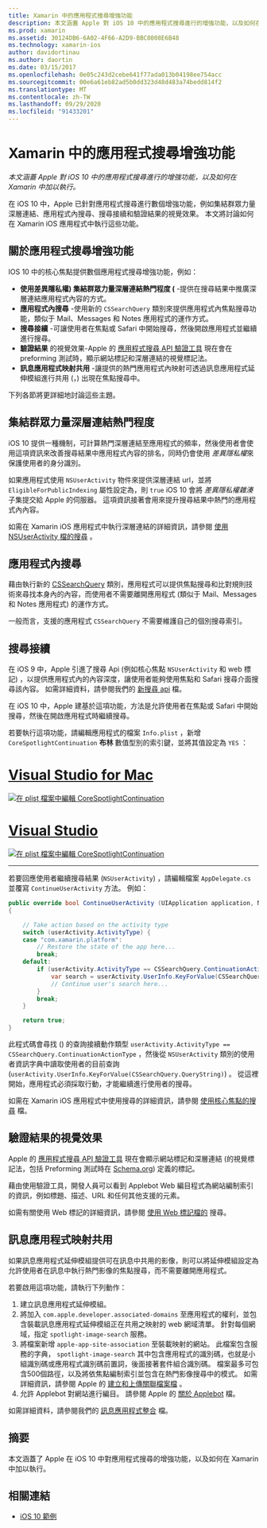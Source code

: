 ```yaml
---
title: Xamarin 中的應用程式搜尋增強功能
description: 本文涵蓋 Apple 對 iOS 10 中的應用程式搜尋進行的增強功能，以及如何在 Xamarin 中加以執行。
ms.prod: xamarin
ms.assetid: 30124DB6-6A02-4F66-A2D9-BBC8008E6B48
ms.technology: xamarin-ios
author: davidortinau
ms.author: daortin
ms.date: 03/15/2017
ms.openlocfilehash: 0e05c243d2cebe641f77ada013b04198ee754acc
ms.sourcegitcommit: 00e6a61eb82ad5b0dd323d48d483a74bedd814f2
ms.translationtype: MT
ms.contentlocale: zh-TW
ms.lasthandoff: 09/29/2020
ms.locfileid: "91433201"
---
```

# <a name="app-search-enhancements-in-xamarinios"></a>Xamarin 中的應用程式搜尋增強功能

_本文涵蓋 Apple 對 iOS 10 中的應用程式搜尋進行的增強功能，以及如何在 Xamarin 中加以執行。_

在 iOS 10 中，Apple 已針對應用程式搜尋進行數個增強功能，例如集結群眾力量深層連結、應用程式內搜尋、搜尋接續和驗證結果的視覺效果。 本文將討論如何在 Xamarin iOS 應用程式中執行這些功能。

## <a name="about-app-search-enhancements"></a>關於應用程式搜尋增強功能

IOS 10 中的核心焦點提供數個應用程式搜尋增強功能，例如：

- **使用差異隱私權) 集結群眾力量深層連結熱門程度 (** -提供在搜尋結果中推廣深層連結應用程式內容的方式。
- **應用程式內搜尋** -使用新的 `CSSearchQuery` 類別來提供應用程式內焦點搜尋功能，類似于 Mail、Messages 和 Notes 應用程式的運作方式。
- **搜尋接續** -可讓使用者在焦點或 Safari 中開始搜尋，然後開啟應用程式並繼續進行搜尋。
- **驗證結果** 的視覺效果-Apple 的 [應用程式搜尋 API 驗證工具](https://search.developer.apple.com/appsearch-validation-tool) 現在會在 preforming 測試時，顯示網站標記和深層連結的視覺標記法。
- **訊息應用程式映射共用** -讓提供的熱門應用程式內映射可透過訊息應用程式延伸模組進行共用 (，) 出現在焦點搜尋中。

下列各節將更詳細地討論這些主題。

## <a name="crowdsourced-deep-link-popularity"></a>集結群眾力量深層連結熱門程度

iOS 10 提供一種機制，可計算熱門深層連結至應用程式的頻率，然後使用者會使用這項資訊來改善搜尋結果中應用程式內容的排名，同時仍會使用 *差異隱私權*來保護使用者的身分識別。

如果應用程式使用 `NSUserActivity` 物件來提供深層連結 url，並將 `EligibleForPublicIndexing` 屬性設定為，則 `true` iOS 10 會將 *差異隱私權雜湊* 子集提交給 Apple 的伺服器。 這項資訊接著會用來提升搜尋結果中熱門的應用程式內內容。

如需在 Xamarin iOS 應用程式中執行深層連結的詳細資訊，請參閱 [使用 NSUserActivity 檔的搜尋](~/ios/platform/search/nsuseractivity.md) 。

## <a name="in-app-searching"></a>應用程式內搜尋

藉由執行新的 [CSSearchQuery](https://developer.apple.com/reference/corespotlight/cssearchquery) 類別，應用程式可以提供焦點搜尋和比對規則技術來尋找本身內的內容，而使用者不需要離開應用程式 (類似于 Mail、Messages 和 Notes 應用程式) 的運作方式。

一般而言，支援的應用程式 `CSSearchQuery` 不需要維護自己的個別搜尋索引。

## <a name="search-continuation"></a>搜尋接續

在 iOS 9 中，Apple 引進了搜尋 Api (例如核心焦點 `NSUserActivity` 和 web 標記) ，以提供應用程式內的內容深度，讓使用者能夠使用焦點和 Safari 搜尋介面搜尋該內容。 如需詳細資料，請參閱我們的 [新搜尋 api](~/ios/platform/search/index.md) 檔。

在 iOS 10 中，Apple 建基於這項功能，方法是允許使用者在焦點或 Safari 中開始搜尋，然後在開啟應用程式時繼續搜尋。

若要執行這項功能，請編輯應用程式的檔案 `Info.plist` ，新增 `CoreSpotlightContinuation` **布林** 數值型別的索引鍵，並將其值設定為 `YES` ：

# <a name="visual-studio-for-mac"></a>[Visual Studio for Mac](#tab/macos)

[![在 plist 檔案中編輯 CoreSpotlightContinuation](app-search-enhancements-images/search01.png)](app-search-enhancements-images/search01.png#lightbox)

# <a name="visual-studio"></a>[Visual Studio](#tab/windows)

[![在 plist 檔案中編輯 CoreSpotlightContinuation](app-search-enhancements-images/searchw01.png)](app-search-enhancements-images/search01.png#lightbox)

-----

若要回應使用者繼續搜尋結果 (`NSUserActivity`) ，請編輯檔案 `AppDelegate.cs` 並覆寫 `ContinueUserActivity` 方法。 例如：

```csharp
public override bool ContinueUserActivity (UIApplication application, NSUserActivity userActivity, UIApplicationRestorationHandler completionHandler)
{

    // Take action based on the activity type
    switch (userActivity.ActivityType) {
    case "com.xamarin.platform":
        // Restore the state of the app here...
        break;
    default:
        if (userActivity.ActivityType == CSSearchQuery.ContinuationActionType) {
            var search = userActivity.UserInfo.KeyForValue(CSSearchQuery.QueryString);
            // Continue user's search here...
        }
        break;
    }

    return true;
}
```

此程式碼會尋找 () 的查詢接續動作類型 `userActivity.ActivityType == CSSearchQuery.ContinuationActionType` ，然後從 `NSUserActivity` 類別的使用者資訊字典中讀取使用者的目前查詢 (`userActivity.UserInfo.KeyForValue(CSSearchQuery.QueryString)`) 。 從這裡開始，應用程式必須採取行動，才能繼續進行使用者的搜尋。

如需在 Xamarin iOS 應用程式中使用搜尋的詳細資訊，請參閱 [使用核心焦點的搜尋](~/ios/platform/search/corespotlight.md) 檔。

## <a name="visualization-of-validation-results"></a>驗證結果的視覺效果

Apple 的 [應用程式搜尋 API 驗證工具](https://search.developer.apple.com/appsearch-validation-tool) 現在會顯示網站標記和深層連結 (的視覺標記法，包括 Preforming 測試時在 [Schema.org](https://schema.org/)) 定義的標記。

藉由使用驗證工具，開發人員可以看到 Applebot Web 編目程式為網站編制索引的資訊，例如標題、描述、URL 和任何其他支援的元素。

如需有關使用 Web 標記的詳細資訊，請參閱 [使用 Web 標記檔的](~/ios/platform/search/web-markup.md) 搜尋。

## <a name="message-app-image-sharing"></a>訊息應用程式映射共用

如果訊息應用程式延伸模組提供可在訊息中共用的影像，則可以將延伸模組設定為允許使用者在訊息中執行熱門影像的焦點搜尋，而不需要離開應用程式。

若要啟用這項功能，請執行下列動作：

1. 建立訊息應用程式延伸模組。
2. 將加入 `com.apple.developer.associated-domains` 至應用程式的權利，並包含裝載訊息應用程式延伸模組正在共用之映射的 web 網域清單。 針對每個網域，指定 `spotlight-image-search` 服務。
3. 將檔案新增 `apple-app-site-association` 至裝載映射的網站。 此檔案包含服務的字典， `spotlight-image-search` 其中包含應用程式的識別碼，也就是小組識別碼或應用程式識別碼前置詞，後面接著套件組合識別碼。 檔案最多可包含500個路徑，以及將依焦點編制索引並包含在熱門影像搜尋中的模式。 如需詳細資訊，請參閱 Apple 的 [建立和上傳關聯檔案檔](https://developer.apple.com/library/prerelease/content/documentation/General/Conceptual/AppSearch/UniversalLinks.html#//apple_ref/doc/uid/TP40016308-CH12-SW4) 。
4. 允許 Applebot 對網站進行編目。 請參閱 Apple 的 [關於 Applebot](https://support.apple.com/HT204683) 檔。

如需詳細資料，請參閱我們的 [訊息應用程式整合](~/ios/platform/message-app-integration/index.md) 檔。

## <a name="summary"></a>摘要

本文涵蓋了 Apple 在 iOS 10 中對應用程式搜尋的增強功能，以及如何在 Xamarin 中加以執行。

## <a name="related-links"></a>相關連結

- [iOS 10 範例](/samples/browse/?products=xamarin&term=Xamarin.iOS%2biOS10)